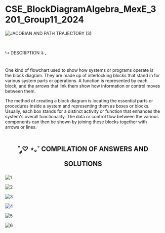 # CSE_BlockDiagramAlgebra_MexE_3201_Group11_2024

![JACOBIAN AND PATH TRAJECTORY (3)](https://github.com/ImangTimang/CSE_BlockDiagramAlgebra_MexE_3201_Group11_2024/assets/157728066/894d7bd6-effc-46c4-bc0f-109f5d827cc4)

#

↳ DESCRIPTION ༉‧₊

###
One kind of flowchart used to show how systems or programs operate is the block diagram. They are made up of interlocking blocks that stand in for various system parts or operations. A function is represented by each block, and the arrows that link them show how information or control moves between them.

The method of creating a block diagram is locating the essential parts or procedures inside a system and representing them as boxes or blocks. Usually, each box stands for a distinct activity or function that enhances the system's overall functionality. The data or control flow between the various components can then be shown by joining these blocks together with arrows or lines.

#
 <h2 align="center">  ˚ ༘♡ ⋆｡˚ COMPILATION OF ANSWERS AND SOLUTIONS

   
###
###


![1](https://github.com/ImangTimang/CSE_BlockDiagramAlgebra_MexE_3201_Group11_2024/assets/157492494/98fb9a9d-8dbc-41fc-84e7-a90ff4ff94d0)

![2](https://github.com/ImangTimang/CSE_BlockDiagramAlgebra_MexE_3201_Group11_2024/assets/157492494/0709d77a-e332-4f85-ae64-b9fb6f5f1887)

![3](https://github.com/ImangTimang/CSE_BlockDiagramAlgebra_MexE_3201_Group11_2024/assets/157492494/0cfb74cd-d7f0-4f87-9a27-11838190be81)

![4](https://github.com/ImangTimang/CSE_BlockDiagramAlgebra_MexE_3201_Group11_2024/assets/157492494/aa4777d1-e02a-4bf3-aa5e-c07fe2ee2e34)

![5](https://github.com/ImangTimang/CSE_BlockDiagramAlgebra_MexE_3201_Group11_2024/assets/157492494/7a528c7d-e206-4c06-bcae-9a3bc2eeb19a)

![6](https://github.com/ImangTimang/CSE_BlockDiagramAlgebra_MexE_3201_Group11_2024/assets/157492494/18cdcba2-03ea-4e7e-bb69-0a02fe2c65ec)



